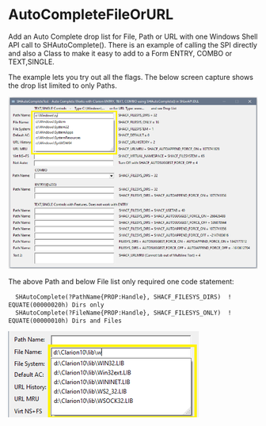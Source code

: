 # AutoCompleteFileOrURL

Add an Auto Complete drop list for File, Path or URL with one Windows Shell API call to SHAutoComplete().
 There is an example of calling the SPI directly and also a Class to make it easy to add to a Form ENTRY, COMBO or TEXT,SINGLE.
 
The example lets you try out all the flags. The below screen capture shows the drop list limited to only Paths. 
  
![Path Drop](images/readme1.png)

The above Path and below File list only required one code statement: 
```Clarion
  SHAutoComplete(?PathName{PROP:Handle}, SHACF_FILESYS_DIRS)  ! EQUATE(00000020h) Dirs only
  SHAutoComplete(?FileName{PROP:Handle}, SHACF_FILESYS_ONLY)  ! EQUATE(00000010h) Dirs and Files
```

![File Drop](images/readme2.png)
